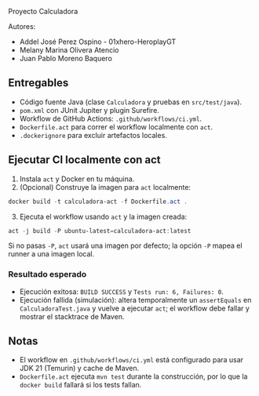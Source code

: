 Proyecto Calculadora

Autores:
- Addel José Perez Ospino - 01xhero-HeroplayGT
- Melany Marina Olivera Atencio
- Juan Pablo Moreno Baquero

## Entregables
- Código fuente Java (clase `Calculadora` y pruebas en `src/test/java`).
- `pom.xml` con JUnit Jupiter y plugin Surefire.
- Workflow de GitHub Actions: `.github/workflows/ci.yml`.
- `Dockerfile.act` para correr el workflow localmente con `act`.
- `.dockerignore` para excluir artefactos locales.

## Ejecutar CI localmente con act
1. Instala `act` y Docker en tu máquina.
2. (Opcional) Construye la imagen para `act` localmente:

```powershell
docker build -t calculadora-act -f Dockerfile.act .
```

3. Ejecuta el workflow usando `act` y la imagen creada:

```powershell
act -j build -P ubuntu-latest=calculadora-act:latest
```

Si no pasas `-P`, `act` usará una imagen por defecto; la opción `-P` mapea el runner a una imagen local.

### Resultado esperado
- Ejecución exitosa: `BUILD SUCCESS` y `Tests run: 6, Failures: 0`.
- Ejecución fallida (simulación): altera temporalmente un `assertEquals` en `CalculadoraTest.java` y vuelve a ejecutar `act`; el workflow debe fallar y mostrar el stacktrace de Maven.

## Notas
- El workflow en `.github/workflows/ci.yml` está configurado para usar JDK 21 (Temurin) y cache de Maven.
- `Dockerfile.act` ejecuta `mvn test` durante la construcción, por lo que la `docker build` fallará si los tests fallan.
